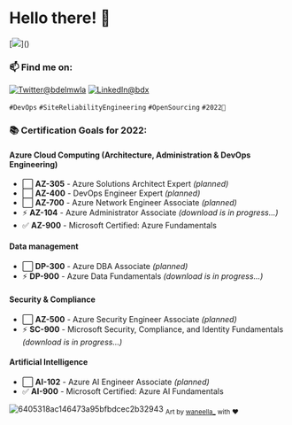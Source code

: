 # Hello there! 👋
[![](https://visitor-badge.glitch.me/badge?page_id=najx.visitor-badge")]()

### 📫 Find me on:
 
  <a href="https://twitter.com/bdelmwla"><img src="https://img.shields.io/badge/Twitter--_.svg?style=social&logo=twitter" alt="Twitter@bdelmwla"></a>
  <a href="https://www.linkedin.com/in/abdx"><img src="https://img.shields.io/badge/LinkedIn--_.svg?style=social&logo=linkedin" alt="LinkedIn@bdx"></a>

`#DevOps` `#SiteReliabilityEngineering` `#OpenSourcing` `#2022🚀`

### **📚 Certification Goals for 2022:**

#### **Azure Cloud Computing** (Architecture, Administration & DevOps Engineering)

- ⬜️ **AZ-305** - Azure Solutions Architect Expert _(planned)_
- ⬜️ **AZ-400** - DevOps Engineer Expert _(planned)_
- ⬜️ **AZ-700** - Azure Network Engineer Associate _(planned)_
- ⚡ **AZ-104** - Azure Administrator Associate _(download is in progress...)_
- ✅ **AZ-900** - Microsoft Certified: Azure Fundamentals

#### **Data management**

- ⬜️ **DP-300** - Azure DBA Associate _(planned)_
- ⚡ **DP-900** - Azure Data Fundamentals _(download is in progress...)_

#### **Security & Compliance**

- ⬜️ **AZ-500** - Azure Security Engineer Associate _(planned)_
- ⚡ **SC-900** - Microsoft Security, Compliance, and Identity Fundamentals _(download is in progress...)_

#### **Artificial Intelligence**

- ⬜️ **AI-102** - Azure AI Engineer Associate _(planned)_
- ✅ **AI-900** - Microsoft Certified: Azure AI Fundamentals

![6405318ac146473a95bfbdcec2b32943](https://user-images.githubusercontent.com/11095731/136881424-89ef97ea-51eb-4910-9d86-9ccd2e77fcf0.gif)
<sub>Art by [waneella_](https://twitter.com/waneella_) with ❤️</sup>

<!--
 - 🤔 I’m looking for help with ...
 - ⚡ Fun fact: ...
-->
